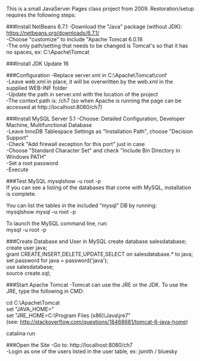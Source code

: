 This is a small JavaServer Pages class project from 2009. Restoration/setup requires the following steps:

###Install NetBeans 6.7.1
-Download the "Java" package (without JDK):  https://netbeans.org/downloads/6.7.1/  
-Choose "customize" to include "Apache Tomcat 6.0.18  
-The only path/setting that needs to be changed is Tomcat's so that it has no spaces, ex:  C:\Apache\Tomcat  

###Install JDK Update 16

###Configuration
-Replace server.xml in C:\Apache\Tomcat\conf  
-Leave web.xml in place, it will be overwritten by the web.xml in the supplied WEB-INF folder  
-Update the path in server.xml with the location of the project  
-The context path is: /ch7 (so when Apache is running the page can be accessed at http://localhost:8080/ch7)  

###Install MySQL Server 5.1
-Choose:  Detailed Configuration, Developer Machine, Multifunctional Database  
-Leave InnoDB Tablespace Settings as "Installation Path", choose "Decision Support"  
-Check "Add firewall exception for this port" just in case  
-Choose "Standard Character Set" and check "Include Bin Directory in Windows PATH"  
-Set a root password  
-Execute  

###Test MySQL
mysqlshow -u root -p  
If you can see a listing of the databases that come with MySQL, installation is complete.  

You can list the tables in the included “mysql” DB by running:  
mysqlshow mysql –u root -p  

To launch the MySQL command line, run:  
mysql -u root -p  

###Create Database and User in MySQL
create database salesdatabase;  
create user java;  
grant CREATE,INSERT,DELETE,UPDATE,SELECT on salesdatabase.* to java;  
set password for java = password('java');  
use salesdatabase;  
source create.sql;  

###Start Apache Tomcat
-Tomcat can use the JRE or the JDK. To use the JRE, type the following in CMD:  

cd C:\Apache\Tomcat  
set "JAVA_HOME="  
set "JRE_HOME=C:\Program Files (x86)\Java\jre7"  
(see:  http://stackoverflow.com/questions/18468681/tomcat-6-java-home)  

catalina run  

###Open the Site
-Go to:  http://localhost:8080/ch7  
-Login as one of the users listed in the user table, ex: jsmith / bluesky  
